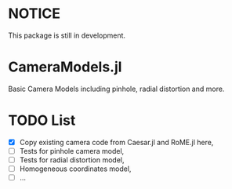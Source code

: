
# NOTICE

This package is still in development.

# CameraModels.jl
Basic Camera Models including pinhole, radial distortion and more.

# TODO List

- [x] Copy existing camera code from Caesar.jl and RoME.jl here,
- [ ] Tests for pinhole camera model,
- [ ] Tests for radial distortion model,
- [ ] Homogeneous coordinates model,
- [ ] ...
